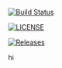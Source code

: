 [![Build Status](https://travis-ci.org/emilytaylor97/sem.svg?branch=master)](https://travis-ci.org/emilytaylor97/sem)

[![LICENSE](https://img.shields.io/github/license/emilytaylor97/sem.svg?style=flat-square)](https://github.com/emilytaylor97/sem/blob/master/LICENSE)

[![Releases](https://img.shields.io/github/release/emilytaylor97/sem/all.svg?style=flat-square)](https://github.com/emilytaylor97/sem/releases)

hi
